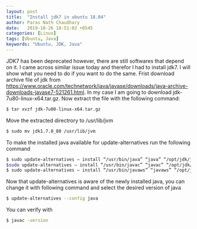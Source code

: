```yaml
---
layout: post
title:  "Install jdk7 in ubuntu 18.04"
author: Paras Nath Chaudhary
date:   2019-10-26 18:51:02 +0545
categories: [Linux]
tags: [Ubuntu, Java]
keywords: "Ubuntu, JDK, Java"
---
```

JDK7 has been deprecated however, there are still softwares that depend on it. I came across similar issue today and therefor I had to install jdk7. I will show what you need to do if you want to do the same. Frist download archive file of jdk from <!--more-->https://www.oracle.com/technetwork/java/javase/downloads/java-archive-downloads-javase7-521261.html. In my case I am going to download jdk-7u80-linux-x64.tar.gz. Now extract the file with the following command:
```bash
$ tar xvzf jdk-7u80-linux-x64.tar.gz
```
Move the extracted directrory to /usr/lib/jvm
```bash
$ sudo mv jdk1.7.0_80 /usr/lib/jvm
```

To make the installed java available for update-alternatives run the following command
``` bash
$ sudo update-alternatives — install “/usr/bin/java” “java” “/opt/jdk/jdk1.7.0_80/bin/java” 1
$sudo update-alternatives — install “/usr/bin/javac” “javac” “/opt/jdk/jdk1.7.0_80/bin/javac” 1
$ sudo update-alternatives — install “/usr/bin/javaws” “javaws” “/opt/jdk/jdk1.7.0_80/bin/javaws” 1
```
Now that update-alternatives is aware of the newly installed java, you can change it with following command and select the desired version of java
```bash
$ update-alternatives --config java
```
You can verify with
```bash
$ javac -version
```
